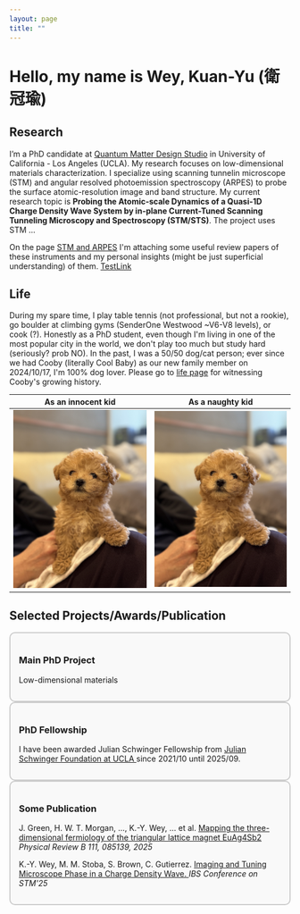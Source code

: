```yaml
---
layout: page 
title: ""  
---
```


# Hello, my name is Wey, Kuan-Yu (衛冠瑜)
  
## Research

I’m a PhD candidate at [Quantum Matter Design Studio](https://sites.google.com/g.ucla.edu/quantum/) in University of California - Los Angeles (UCLA). 
My research focuses on low-dimensional materials characterization. I specialize using scanning tunnelin microscope (STM) and angular resolved photoemission spectroscopy (ARPES) to probe the surface atomic-resolution image and band structure. My current research topic is **Probing the Atomic-scale Dynamics of a Quasi-1D Charge Density Wave System by in-plane Current-Tuned Scanning Tunneling Microscopy and Spectroscopy (STM/STS)**. The project uses STM ... 

On the page [STM and ARPES](https://kywey.github.io/Instrument_intro/) I'm attaching some useful review papers of these instruments and my personal insights (might be just superficial understanding) of them.
[TestLink](Instrument_intro.md)

## Life
During my spare time, I play table tennis (not professional, but not a rookie), go boulder at climbing gyms (SenderOne Westwood ~V6-V8 levels), or cook (?). Honestly as a PhD student, even though I'm living in one of the most popular city in the world, we don't play too much but study hard (seriously? prob NO). In the past, I was a 50/50 dog/cat person; ever since we had Cooby (literally Cool Baby) as our new family member on 2024/10/17, I'm 100% dog lover. Please go to [life page](life.md) for witnessing Cooby's growing history.

<!-- <img src="Cooby_Photos/Cooby-2024-12-31.jpg" alt="2.5 Months Old!" width="200"> -->
<!-- <img src="images/battery.png" alt="Battery Example" width="200"> -->

As an innocent kid             |  As a naughty kid
:-------------------------:|:-------------------------:
![1](https://github.com/KYWey/KYWey.github.io/blob/master/Cooby_Photos/Cooby-2024-12-31.jpg)  |  ![2](https://github.com/KYWey/KYWey.github.io/blob/master/Cooby_Photos/Cooby-2024-12-31.jpg)

## Selected Projects/Awards/Publication
<div style="border: 2px solid #ccc; border-radius: 10px; padding: 15px; background-color: #f9f9f9;">
  <h3>Main PhD Project</h3>
  <p>Low-dimensional materials</p>
  
</div>

<!-- <p>Go to <a href="https://www.google.com">Google</a>.</p> -->
<!-- <p><a href="B.md">Go to B page</a></p> -->

<div style="border: 2px solid #ccc; border-radius: 10px; padding: 15px; background-color: #f9f9f9;">
  <h3>PhD Fellowship</h3>
  <p>I have been awarded Julian Schwinger Fellowship from <a href="https://www.schwingerfellowship.pa.ucla.edu"> Julian Schwinger Foundation at UCLA </a> since 2021/10 until 2025/09. </p>
</div>

<div style="border: 2px solid #ccc; border-radius: 10px; padding: 15px; background-color: #f9f9f9;">
  <h3>Some Publication</h3>
  <p>J. Green, H. W. T. Morgan, ..., K.-Y. Wey, ... et al. <a href="https://journals.aps.org/prb/abstract/10.1103/PhysRevB.111.085139" > Mapping the three-dimensional fermiology of the triangular lattice magnet EuAg4⁢Sb2 </a> <em>Physical Review B 111, 085139, 2025</em> </p>
  <p>K.-Y. Wey, M. M. Stoba, S. Brown, C. Gutierrez. <a href="https://stm25.org/index.php?GP=program/pag" > Imaging and Tuning Microscope Phase in a Charge Density Wave. </a> <em>IBS Conference on STM'25</em> </p>
</div> 
